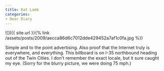 ```yaml
---
title: Eat Lamb
categories:
- Dear Diary
---
```


![]({{ site.url }}{% link /assets/posts/2009/aecca86d6c7012dde429452a7af1c0fa.jpg %})
  



Simple and to the point advertising. Also proof that the Internet truly is everywhere, and everything. This billboard is on I-35 northbound heading out of the Twin Cities. I don't remember the exact locale, but it sure caught my eye.
(Sorry for the blurry picture, we were doing 75 mph.)
